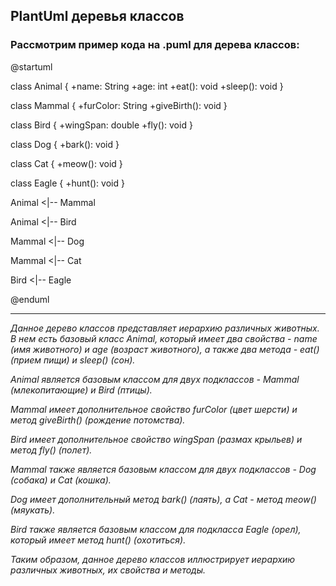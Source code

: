 ## PlantUml деревья классов

### **Рассмотрим пример кода на .puml для дерева классов:**


@startuml

class Animal {
+name: String
+age: int
+eat(): void
+sleep(): void
}

class Mammal {
+furColor: String
+giveBirth(): void
}

class Bird {
+wingSpan: double
+fly(): void
}

class Dog {
+bark(): void
}

class Cat {
+meow(): void
}

class Eagle {
+hunt(): void
}

Animal <|-- Mammal

Animal <|-- Bird

Mammal <|-- Dog

Mammal <|-- Cat

Bird <|-- Eagle

@enduml

--------
*Данное дерево классов представляет иерархию различных животных. В нем есть базовый класс Animal, который имеет два свойства - name (имя животного) и age (возраст животного), а также два метода - eat() (прием пищи) и sleep() (сон).*

*Animal является базовым классом для двух подклассов - Mammal (млекопитающие) и Bird (птицы).*

*Mammal имеет дополнительное свойство furColor (цвет шерсти) и метод giveBirth() (рождение потомства).*

*Bird имеет дополнительное свойство wingSpan (размах крыльев) и метод fly() (полет).*

*Mammal также является базовым классом для двух подклассов - Dog (собака) и Cat (кошка).*

*Dog имеет дополнительный метод bark() (лаять), а Cat - метод meow() (мяукать).*

*Bird также является базовым классом для подкласса Eagle (орел), который имеет метод hunt() (охотиться).*

*Таким образом, данное дерево классов иллюстрирует иерархию различных животных, их свойства и методы.*
